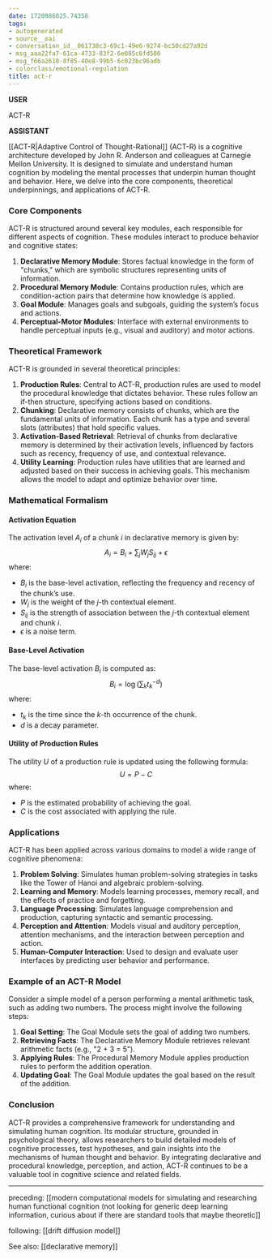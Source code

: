```yaml
---
date: 1720986825.74358
tags:
- autogenerated
- source__oai
- conversation_id__061738c3-69c1-49e6-9274-bc50cd27a92d
- msg_aaa22fa7-61ca-4733-83f2-6e085c6fd586
- msg_f66a2618-8f85-40e8-99b5-6c023bc96adb
- colorclass/emotional-regulation
title: act-r
---
```


**USER**

ACT-R


**ASSISTANT**

[[ACT-R|Adaptive Control of Thought-Rational]] (ACT-R) is a cognitive architecture developed by John R. Anderson and colleagues at Carnegie Mellon University. It is designed to simulate and understand human cognition by modeling the mental processes that underpin human thought and behavior. Here, we delve into the core components, theoretical underpinnings, and applications of ACT-R.

### Core Components

ACT-R is structured around several key modules, each responsible for different aspects of cognition. These modules interact to produce behavior and cognitive states:

1. **Declarative Memory Module**: Stores factual knowledge in the form of "chunks," which are symbolic structures representing units of information.
2. **Procedural Memory Module**: Contains production rules, which are condition-action pairs that determine how knowledge is applied.
3. **Goal Module**: Manages goals and subgoals, guiding the system’s focus and actions.
4. **Perceptual-Motor Modules**: Interface with external environments to handle perceptual inputs (e.g., visual and auditory) and motor actions.

### Theoretical Framework

ACT-R is grounded in several theoretical principles:

1. **Production Rules**: Central to ACT-R, production rules are used to model the procedural knowledge that dictates behavior. These rules follow an if-then structure, specifying actions based on conditions.
2. **Chunking**: Declarative memory consists of chunks, which are the fundamental units of information. Each chunk has a type and several slots (attributes) that hold specific values.
3. **Activation-Based Retrieval**: Retrieval of chunks from declarative memory is determined by their activation levels, influenced by factors such as recency, frequency of use, and contextual relevance.
4. **Utility Learning**: Production rules have utilities that are learned and adjusted based on their success in achieving goals. This mechanism allows the model to adapt and optimize behavior over time.

### Mathematical Formalism

#### Activation Equation
The activation level $A_i$ of a chunk $i$ in declarative memory is given by:
$$
A_i = B_i + \sum_j W_j S_{ij} + \epsilon
$$
where:
- $B_i$ is the base-level activation, reflecting the frequency and recency of the chunk’s use.
- $W_j$ is the weight of the $j$-th contextual element.
- $S_{ij}$ is the strength of association between the $j$-th contextual element and chunk $i$.
- $\epsilon$ is a noise term.

#### Base-Level Activation
The base-level activation $B_i$ is computed as:
$$
B_i = \log \left( \sum_k t_k^{-d} \right)
$$
where:
- $t_k$ is the time since the $k$-th occurrence of the chunk.
- $d$ is a decay parameter.

#### Utility of Production Rules
The utility $U$ of a production rule is updated using the following formula:
$$
U = P - C
$$
where:
- $P$ is the estimated probability of achieving the goal.
- $C$ is the cost associated with applying the rule.

### Applications

ACT-R has been applied across various domains to model a wide range of cognitive phenomena:

1. **Problem Solving**: Simulates human problem-solving strategies in tasks like the Tower of Hanoi and algebraic problem-solving.
2. **Learning and Memory**: Models learning processes, memory recall, and the effects of practice and forgetting.
3. **Language Processing**: Simulates language comprehension and production, capturing syntactic and semantic processing.
4. **Perception and Attention**: Models visual and auditory perception, attention mechanisms, and the interaction between perception and action.
5. **Human-Computer Interaction**: Used to design and evaluate user interfaces by predicting user behavior and performance.

### Example of an ACT-R Model

Consider a simple model of a person performing a mental arithmetic task, such as adding two numbers. The process might involve the following steps:

1. **Goal Setting**: The Goal Module sets the goal of adding two numbers.
2. **Retrieving Facts**: The Declarative Memory Module retrieves relevant arithmetic facts (e.g., "2 + 3 = 5").
3. **Applying Rules**: The Procedural Memory Module applies production rules to perform the addition operation.
4. **Updating Goal**: The Goal Module updates the goal based on the result of the addition.

### Conclusion

ACT-R provides a comprehensive framework for understanding and simulating human cognition. Its modular structure, grounded in psychological theory, allows researchers to build detailed models of cognitive processes, test hypotheses, and gain insights into the mechanisms of human thought and behavior. By integrating declarative and procedural knowledge, perception, and action, ACT-R continues to be a valuable tool in cognitive science and related fields.


---

preceding: [[modern computational models for simulating and researching human functional cognition (not looking for generic deep learning information, curious about if there are standard tools that maybe theoretic]]  


following: [[drift diffusion model]]

See also: [[declarative memory]]